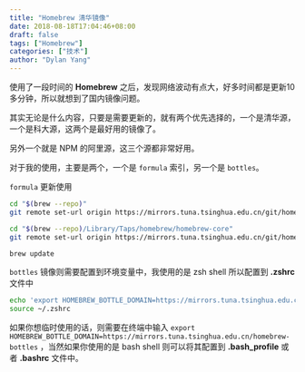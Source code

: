 ```yaml
---
title: "Homebrew 清华镜像"
date: 2018-08-18T17:04:46+08:00
draft: false
tags: ["Homebrew"]
categories: ["技术"]
author: "Dylan Yang"
---
```


使用了一段时间的 **Homebrew** 之后，发现网络波动有点大，好多时间都是更新10多分钟，所以就想到了国内镜像问题。

其实无论是什么内容，只要是需要更新的，就有两个优先选择的，一个是清华源，一个是科大源，这两个是最好用的镜像了。

另外一个就是 NPM 的阿里源，这三个源都非常好用。

对于我的使用，主要是两个，一个是 `formula` 索引，另一个是 `bottles`。

`formula` 更新使用

``` sh
cd "$(brew --repo)"
git remote set-url origin https://mirrors.tuna.tsinghua.edu.cn/git/homebrew/brew.git

cd "$(brew --repo)/Library/Taps/homebrew/homebrew-core"
git remote set-url origin https://mirrors.tuna.tsinghua.edu.cn/git/homebrew/homebrew-core.git

brew update
```

<!--more-->

`bottles` 镜像则需要配置到环境变量中，我使用的是 zsh shell 所以配置到 **.zshrc** 文件中

``` sh
echo 'export HOMEBREW_BOTTLE_DOMAIN=https://mirrors.tuna.tsinghua.edu.cn/homebrew-bottles' >> ~/.zshrc
source ~/.zshrc
```

如果你想临时使用的话，则需要在终端中输入 `export HOMEBREW_BOTTLE_DOMAIN=https://mirrors.tuna.tsinghua.edu.cn/homebrew-bottles` ，当然如果你使用的是 bash shell 则可以将其配置到 **.bash_profile** 或者 **.bashrc** 文件中。